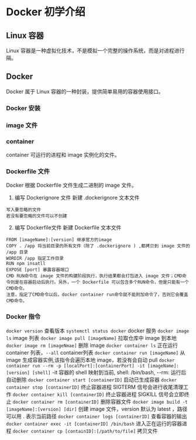 # Docker 初学介绍
## Linux 容器
 Linux 容器是一种虚拟化技术，不是模拟一个完整的操作系统，而是对进程进行隔。
## Docker
 Docker 属于 Linux 容器的一种封装，提供简单易用的容器使用接口。
### Docker 安装

### image 文件

### container 
 container 可运行的进程和 image 实例化的文件。

### Dockerfile 文件
 Docker 根据 Dockerfile 文件生成二进制的 image 文件。
 1. 编写 Dockerignore 文件
  新建 .dockerignore 文本文件
```
写入要忽略的文件
若没有要忽略的文件可以不创建
```
 2. 编写 Dockerfile文件
  新建 Dockerfile 文本文件
```
FROM [imageName]:[version] 继承官方的image
COPY . /app 将当前目录的所有文件（除了 .dockerignore ) ,都拷贝到 image 文件的 /app 目录
WORDIR /app 指定工作目录
RUN npm insatll
EXPOSE [port] 暴露容器端口
CMD RUN命令在 image 文件的构建阶段执行，执行结果都会打包进入 image 文件；CMD命令则是在容器启动后执行。另外，一个 Dockerfile 可以包含多个RUN命令，但是只能有一个CMD命令。
注意，指定了CMD命令以后，docker container run命令就不能附加命令了，否则它会覆盖CMD命令。
```
### Docker 指令
`docker version`  查看版本
`systemctl status docker` docker 服务
`docker image ls` image 列表
`docker image pull [imageName]` 拉取仓库中 image 到本地
`docker image rm [imageNmae]` 删除 image
`docker container ls` 正在运行 container 列表，`--all` container列表
`docker container run [imageName]` 从 image 生成容器实例,该指令会遍历本地 image，若没有会自动 pull
`docker container run --rm -p [localPort]:[containerPort] -it [imageName]:[version] [shell]` -it 容器的 shell 映射到当前, shell: /bin/bash, --rm: 运行后自动删除
`docker container start [containerID]` 启动已生成容器
`docker container stop [containerID]` 终止容器进程 SIGTERM 信号会进行收尾清理工作
`docker container kill [containerID]` 终止容器进程 SIGKILL 信号会立即终止
`docker container rm [containerID]` 删除容器文件
`docker image build -t [imageName]:[version] [dir]` 创建 image 文件，version 默认为 latest ，路径可以用 . 表示当前路径
`docker container logs [containerID]` 查看容器的输出
`docker container exec -it [containerID] /bin/bash` 进入正在运行的容器进程
`docker container cp [containID]:[/path/to/file]` 拷贝文件
